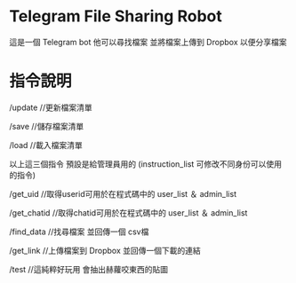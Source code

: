 # Telegram File Sharing Robot
這是一個 Telegram bot 他可以尋找檔案 並將檔案上傳到 Dropbox 以便分享檔案

# 指令說明
/update //更新檔案清單

/save //儲存檔案清單

/load //載入檔案清單

以上這三個指令 預設是給管理員用的  (instruction_list 可修改不同身份可以使用的指令)


/get_uid //取得userid可用於在程式碼中的 user_list ＆ admin_list

/get_chatid //取得chatid可用於在程式碼中的 user_list ＆ admin_list

/find_data //找尋檔案 並回傳一個 csv檔

/get_link //上傳檔案到 Dropbox 並回傳一個下載的連結

/test //這純粹好玩用 會抽出赫蘿咬東西的貼圖
